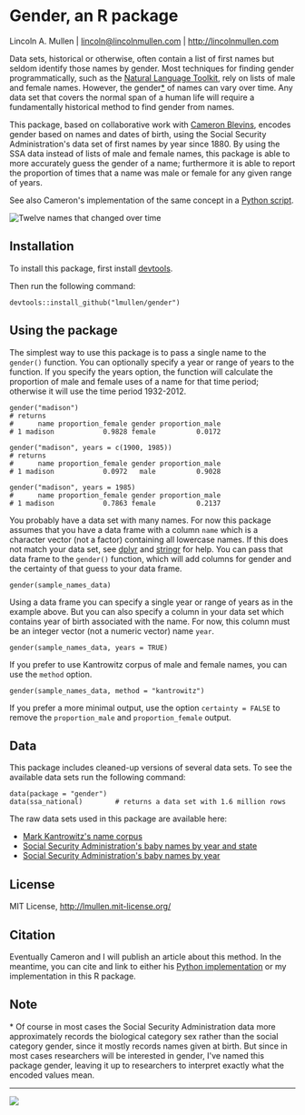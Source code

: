 # Gender, an R package 

Lincoln A. Mullen | lincoln@lincolnmullen.com | http://lincolnmullen.com

Data sets, historical or otherwise, often contain a list of first names
but seldom identify those names by gender. Most techniques for finding
gender programmatically, such as the [Natural Language Toolkit][], rely
on lists of male and female names. However, the gender[\*][] of names
can vary over time. Any data set that covers the normal span of a human
life will require a fundamentally historical method to find gender from
names.

This package, based on collaborative work with [Cameron Blevins][],
encodes gender based on names and dates of birth, using the Social
Security Administration's data set of first names by year since 1880. By
using the SSA data instead of lists of male and female names, this
package is able to more accurately guess the gender of a name;
furthermore it is able to report the proportion of times that a name was
male or female for any given range of years.

See also Cameron's implementation of the same concept in a [Python
script][].

![Twelve names that changed over time](https://raw.github.com/lmullen/gender/master/changing-names.png)

## Installation

To install this package, first install [devtools][].

Then run the following command:

    devtools::install_github("lmullen/gender")

## Using the package

The simplest way to use this package is to pass a single name to the
`gender()` function. You can optionally specify a year or range of years
to the function. If you specify the years option, the function will
calculate the proportion of male and female uses of a name for that time
period; otherwise it will use the time period 1932-2012.

    gender("madison")
    # returns
    #      name proportion_female gender proportion_male
    # 1 madison            0.9828 female          0.0172

    gender("madison", years = c(1900, 1985))
    # returns
    #      name proportion_female gender proportion_male
    # 1 madison            0.0972   male          0.9028

    gender("madison", years = 1985)
    #      name proportion_female gender proportion_male
    # 1 madison            0.7863 female          0.2137

You probably have a data set with many names. For now
this package assumes that you have a data frame with a column `name`
which is a character vector (not a factor) containing all lowercase
names. If this does not match your data set, see [dplyr][] and
[stringr][] for help. You can pass that data frame to the `gender()`
function, which will add columns for gender and the certainty of that
guess to your data frame.

    gender(sample_names_data)

Using a data frame you can specify a single year or range of years as in
the example above. But you can also specify a column in your data set
which contains year of birth associated with the name. For now, this
column must be an integer vector (not a numeric vector) name `year`.

    gender(sample_names_data, years = TRUE)

If you prefer to use Kantrowitz corpus of male and female names, you can
use the `method` option.

    gender(sample_names_data, method = "kantrowitz")

If you prefer a more minimal output, use the option `certainty = FALSE`
to remove the `proportion_male` and `proportion_female` output.

## Data

This package includes cleaned-up versions of several data sets. To see
the available data sets run the following command:

    data(package = "gender")
    data(ssa_national)        # returns a data set with 1.6 million rows

The raw data sets used in this package are available here:

-   [Mark Kantrowitz's name corpus][]
-   [Social Security Administration's baby names by year and state][]
-   [Social Security Administration's baby names by year][]

## License

MIT License, <http://lmullen.mit-license.org/>

## Citation

Eventually Cameron and I will publish an article about this method. In
the meantime, you can cite and link to either his [Python
implementation][Python script] or my implementation in this R package.

## Note

<a name="gender-vs-sex"></a>\* Of course in most cases the Social
Security Administration data more approximately records the biological
category sex rather than the social category gender, since it mostly
records names given at birth. But since in most cases researchers will
be interested in gender, I've named this package gender, leaving it up
to researchers to interpret exactly what the encoded values mean.

  [Natural Language Toolkit]: http://www.nltk.org/
  [\*]: #gender-vs-sex
  [Cameron Blevins]: http://www.cameronblevins.org/
  [Python script]: https://github.com/cblevins/Gender-ID-By-Time
  [devtools]: https://github.com/hadley/devtools
  [dplyr]: https://github.com/hadley/dplyr
  [stringr]: https://github.com/hadley/stringr
  [Mark Kantrowitz's name corpus]: http://www.cs.cmu.edu/afs/cs/project/ai-repository/ai/areas/nlp/corpora/names/0.html
  [Social Security Administration's baby names by year and state]: http://catalog.data.gov/dataset/baby-names-from-social-security-card-applications-data-by-state-and-district-of-
  [Social Security Administration's baby names by year]: http://catalog.data.gov/dataset/baby-names-from-social-security-card-applications-national-level-data

---
[![](http://ropensci.org/public_images/github_footer.png)](http://ropensci.org)